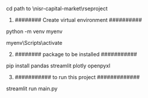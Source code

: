 
cd path to \nisr-capital-market\rseproject


1) ######## Create virtual environment ##########

python -m venv myenv

myenv\Scripts\activate





2) ######## package to be installed ###########

pip install pandas streamlit plotly openpyxl


3) ########### to run this project #############
 
streamlit run main.py

